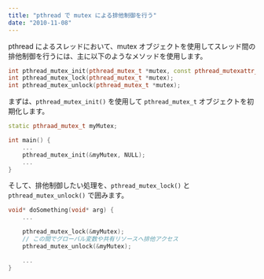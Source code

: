 ```yaml
---
title: "pthread で mutex による排他制御を行う"
date: "2010-11-08"
---
```


pthread によるスレッドにおいて、mutex オブジェクトを使用してスレッド間の排他制御を行うには、主に以下のようなメソッドを使用します。

~~~ cpp
int pthread_mutex_init(pthread_mutex_t *mutex, const pthread_mutexattr_t *attr);
int pthread_mutex_lock(pthread_mutex_t *mutex);
int pthread_mutex_unlock(pthread_mutex_t *mutex);
~~~

まずは、`pthread_mutex_init()` を使用して `pthread_mutex_t` オブジェクトを初期化します。

~~~ cpp
static pthraad_mutex_t myMutex;

int main() {
    ...
    pthread_mutex_init(&myMutex, NULL);
    ...
}
~~~

そして、排他制御したい処理を、`pthread_mutex_lock()` と `pthread_mutex_unlock()` で囲みます。

~~~ cpp
void* doSomething(void* arg) {
    ...

    pthread_mutex_lock(&myMutex);
    // この間でグローバル変数や共有リソースへ排他アクセス
    pthread_mutex_unlock(&myMutex);

    ...
}
~~~

